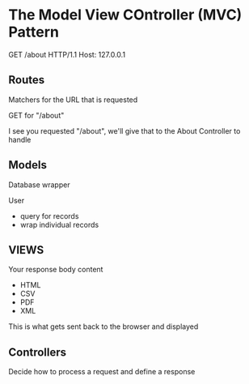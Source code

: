# The Model View COntroller (MVC) Pattern
GET /about HTTP/1.1
Host: 127.0.0.1

## Routes
Matchers for the URL that is requested

GET for "/about"

I see you requested "/about", we'll give that to the About Controller to handle


## Models
Database wrapper

User
* query for records
* wrap individual records
## VIEWS
Your response body content
* HTML
* CSV
* PDF
* XML

This is what gets sent back to the browser and displayed

## Controllers
Decide how to process a request and define a response